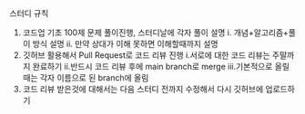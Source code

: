스터디 규칙 

1. 코드업 기초 100제 문제 풀이진행, 스터디날에 각자 풀이 설명
     i. 개념+알고리즘+풀이 방식 설명
     ii. 만약 상대가 이해 못하면 이해할때까지 설명
2. 깃허브 활용해서 Pull Request로 코드 리뷰 진행
     i.서로에 대한 코드 리뷰는 주말까지 완료하기
     ii.반드시 코드 리뷰 후에 main branch로 merge
   iii.기본적으로 올릴 때는 각자 이름으로 된 branch에 올림
3. 코드 리뷰 받은것에 대해서는 다음 스터디 전까지 수정해서 다시 깃허브에 업로드하기   
